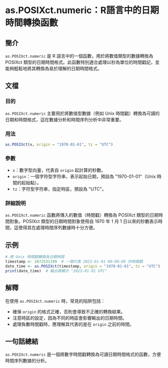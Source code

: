 <!--
Meta Description: # as.POSIXct.numeric：R語言中的日期時間轉換函數 ## 簡介 `as.POSIXct.numeric` 是 R 語言中的一個函數，用於將數值類型的數據轉換為 POSIXct 類型的日期時間格式。此函數特別適合處理以秒為單位的時間戳記，並能夠輕鬆地將其轉換為易於理解的日期時間格式。...
Meta Keywords: posixct, numeric, origin, 1970, utc
-->

# as.POSIXct.numeric：R語言中的日期時間轉換函數

## 簡介
`as.POSIXct.numeric` 是 R 語言中的一個函數，用於將數值類型的數據轉換為 POSIXct 類型的日期時間格式。此函數特別適合處理以秒為單位的時間戳記，並能夠輕鬆地將其轉換為易於理解的日期時間格式。

## 文檔
### 目的
`as.POSIXct.numeric` 主要用於將數值型數據（例如 Unix 時間戳）轉換為可讀的日期和時間格式，這在數據分析和時間序列分析中非常重要。

### 用法
```R
as.POSIXct(x, origin = "1970-01-01", tz = "UTC")
```

### 參數
- `x`：數字型向量，代表自 `origin` 起計算的秒數。
- `origin`：一個字符型字符串，表示起始日期，預設為 "1970-01-01"（Unix 時間的起始點）。
- `tz`：字符型字符串，指定時區，預設為 "UTC"。

### 詳細說明
`as.POSIXct.numeric` 函數將傳入的數值（時間戳）轉換為 POSIXct 類型的日期時間對象。POSIXct 類型的日期時間對象使用自 1970 年 1 月 1 日以來的秒數表示時間，這使得其在處理時間序列數據時十分方便。

## 示例
```R
# 將 Unix 時間戳轉換為日期時間
timestamp <- 1672531199  # 一個代表 2023-01-01 00:00:00 的時間戳
date_time <- as.POSIXct(timestamp, origin = "1970-01-01", tz = "UTC")
print(date_time)  # 輸出將顯示 "2023-01-01 UTC"
```

## 解釋
在使用 `as.POSIXct.numeric` 時，常見的陷阱包括：
- 確保 `origin` 的格式正確，否則會導致不正確的轉換結果。
- 注意時區的設定，因為不同的時區會影響輸出的日期時間。
- 處理負數時間戳時，應理解其代表的是在 `origin` 之前的時間。

## 一句話總結
`as.POSIXct.numeric` 是一個將數字時間戳轉換為可讀日期時間格式的函數，方便時間序列數據的分析。